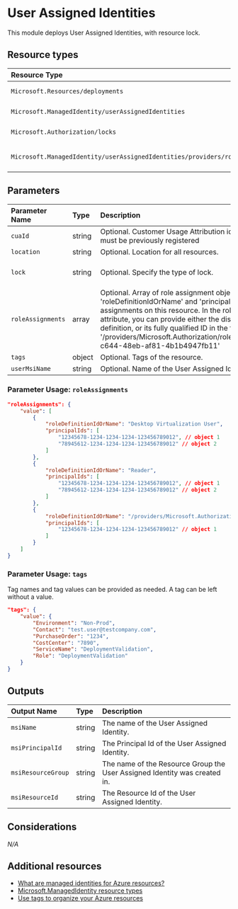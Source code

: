 # User Assigned Identities

This module deploys User Assigned Identities, with resource lock.


## Resource types

|Resource Type|ApiVersion|
|:--|:--|
|`Microsoft.Resources/deployments`|2018-02-01|
|`Microsoft.ManagedIdentity/userAssignedIdentities`|2018-11-30|
|`Microsoft.Authorization/locks`|2016-09-01|
|`Microsoft.ManagedIdentity/userAssignedIdentities/providers/roleAssignments`|2018-09-01-preview|

## Parameters

| Parameter Name | Type | Description | DefaultValue | Possible values |
| :-- | :-- | :-- | :-- | :-- |
| `cuaId` | string | Optional. Customer Usage Attribution id (GUID). This GUID must be previously registered |  |  |
| `location` | string | Optional. Location for all resources. | [resourceGroup().location] |  |
| `lock` | string | Optional. Specify the type of lock. | 'NotSpecified' | 'CanNotDelete', 'NotSpecified', 'ReadOnly' |
| `roleAssignments` | array | Optional. Array of role assignment objects that contain the 'roleDefinitionIdOrName' and 'principalId' to define RBAC role assignments on this resource. In the roleDefinitionIdOrName attribute, you can provide either the display name of the role definition, or its fully qualified ID in the following format: '/providers/Microsoft.Authorization/roleDefinitions/c2f4ef07-c644-48eb-af81-4b1b4947fb11' | System.Object[] |  |
| `tags` | object | Optional. Tags of the resource. |  |  |
| `userMsiName` | string | Optional. Name of the User Assigned Identity. | [guid(resourceGroup().id)] |  |

### Parameter Usage: `roleAssignments`

```json
"roleAssignments": {
    "value": [
        {
            "roleDefinitionIdOrName": "Desktop Virtualization User",
            "principalIds": [
                "12345678-1234-1234-1234-123456789012", // object 1
                "78945612-1234-1234-1234-123456789012" // object 2
            ]
        },
        {
            "roleDefinitionIdOrName": "Reader",
            "principalIds": [
                "12345678-1234-1234-1234-123456789012", // object 1
                "78945612-1234-1234-1234-123456789012" // object 2
            ]
        },
        {
            "roleDefinitionIdOrName": "/providers/Microsoft.Authorization/roleDefinitions/c2f4ef07-c644-48eb-af81-4b1b4947fb11",
            "principalIds": [
                "12345678-1234-1234-1234-123456789012" // object 1
            ]
        }
    ]
}
```

### Parameter Usage: `tags`

Tag names and tag values can be provided as needed. A tag can be left without a value.

```json
"tags": {
    "value": {
        "Environment": "Non-Prod",
        "Contact": "test.user@testcompany.com",
        "PurchaseOrder": "1234",
        "CostCenter": "7890",
        "ServiceName": "DeploymentValidation",
        "Role": "DeploymentValidation"
    }
}
```

## Outputs

| Output Name | Type | Description |
| :-- | :-- | :-- |
| `msiName` | string | The name of the User Assigned Identity. |
| `msiPrincipalId` | string | The Principal Id of the User Assigned Identity. |
| `msiResourceGroup` | string | The name of the Resource Group the User Assigned Identity was created in. |
| `msiResourceId` | string | The Resource Id of the User Assigned Identity. |

## Considerations

*N/A*

## Additional resources

- [What are managed identities for Azure resources?](https://docs.microsoft.com/en-us/azure/active-directory/managed-identities-azure-resources/overview)
- [Microsoft.ManagedIdentity resource types](https://docs.microsoft.com/en-us/azure/templates/microsoft.managedidentity/allversions)
- [Use tags to organize your Azure resources](https://docs.microsoft.com/en-us/azure/azure-resource-manager/resource-group-using-tags)

